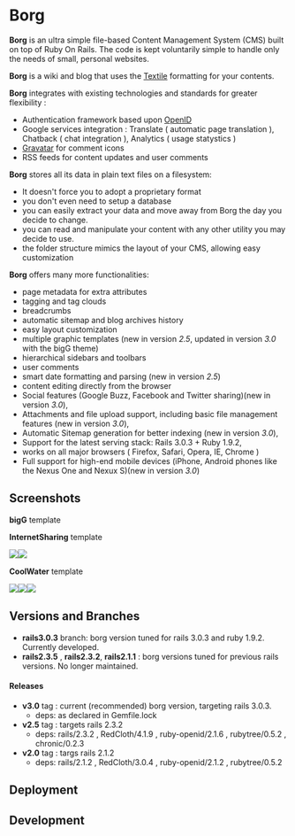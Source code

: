 # Borg #
**Borg** is an ultra simple file-based Content Management System (CMS) built on top of Ruby On Rails. The code is kept voluntarily simple to handle only the needs of small, personal websites.

**Borg** is a wiki and blog that uses the [Textile](http://www.textism.com/tools/textile/) formatting for your contents.

**Borg** integrates with existing technologies and standards for greater flexibility :

* Authentication framework based upon [OpenID](http://www.openid.net/)
* Google services integration : Translate ( automatic page translation ), Chatback ( chat integration ), Analytics ( usage statystics )
* [Gravatar](http://en.gravatar.com/) for comment icons
* RSS feeds for content updates and user comments 

**Borg** stores all its data in plain text files on a filesystem:

* It doesn't force you to adopt a proprietary format
* you don't even need to setup a database 
* you can easily extract your data and move away from Borg the day you decide to change.
* you can read and manipulate your content with any other utility you may decide to use.
* the folder structure mimics the layout of your CMS, allowing easy customization

**Borg** offers many more functionalities:

* page metadata for extra attributes
* tagging and tag clouds
* breadcrumbs
* automatic sitemap and blog archives history
* easy layout customization
* multiple graphic templates (new in version _2.5_, updated in version _3.0_ with the bigG theme)
* hierarchical sidebars and toolbars
* user comments
* smart date formatting and parsing (new in version _2.5_)
* content editing directly from the browser
* Social features (Google Buzz, Facebook and Twitter sharing)(new in version _3.0_),
* Attachments and file upload support, including basic file management features (new in version _3.0_),
* Automatic Sitemap generation for better indexing (new in version _3.0_),
* Support for the latest serving stack: Rails 3.0.3 + Ruby 1.9.2,
* works on all major browsers ( Firefox, Safari, Opera, IE, Chrome )
* Full support for high-end mobile devices (iPhone, Android phones like the Nexus One and Nexux S)(new in version _3.0_)

## Screenshots ##

**bigG** template

**InternetSharing** template

<a href="http://www.battlehorse.net/borg-att/screenshots/internet_sharing_list.png">
  <img style='float:left; border: 0'
       src='http://www.battlehorse.net/borg-att/screenshots/internet_sharing_list_tb.png'>
</a>
<a href="http://www.battlehorse.net/borg-att/screenshots/internet_sharing_tags.png">
  <img style='float:left; border: 0'
       src='http://www.battlehorse.net/borg-att/screenshots/internet_sharing_tags_tb.png'>
</a>

<br style="clear:both" />

**CoolWater** template

<img style='float:left; border: 0'
     src="http://www.battlehorse.net/borg-att/screenshots/borg1_tb.png">
<img style='float:left; border: 0'
     src="http://www.battlehorse.net/borg-att/screenshots/borg2_tb.png">
<img style='float:left; border: 0'
     src="http://www.battlehorse.net/borg-att/screenshots/borg3_tb.png">

<br style="clear:both" />

## Versions and Branches ##

* **rails3.0.3** branch: borg version tuned for rails 3.0.3 and ruby 1.9.2. Currently developed.
* **rails2.3.5** , **rails2.3.2**, **rails2.1.1** : borg versions tuned for previous rails versions. No longer maintained.

#### Releases ####

* **v3.0** tag : current (recommended) borg version, targeting rails 3.0.3.
  * deps: as declared in Gemfile.lock
* **v2.5** tag : targets rails 2.3.2
  * deps: rails/2.3.2 , RedCloth/4.1.9 , ruby-openid/2.1.6 , rubytree/0.5.2 , chronic/0.2.3
* **v2.0** tag : targs rails 2.1.2
  * deps: rails/2.1.2 , RedCloth/3.0.4 , ruby-openid/2.1.2 , rubytree/0.5.2

## Deployment ##

## Development ##

